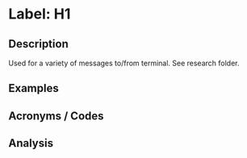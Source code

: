 # Label: H1

## Description
Used for a variety of messages to/from terminal. See research folder.

## Examples

## Acronyms / Codes

## Analysis
